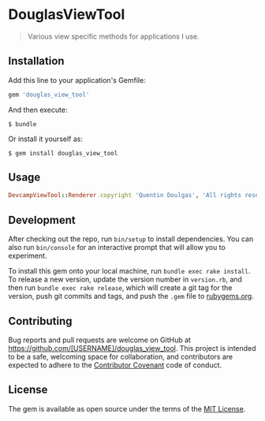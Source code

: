 # DouglasViewTool

> Various view specific methods for applications I use.

## Installation

Add this line to your application's Gemfile:

```ruby
gem 'douglas_view_tool'
```

And then execute:

    $ bundle

Or install it yourself as:

    $ gem install douglas_view_tool

## Usage

```ruby
DevcampViewTool::Renderer.copyright 'Quentin Doulgas', 'All rights reserved'
```

## Development

After checking out the repo, run `bin/setup` to install dependencies. You can also run `bin/console` for an interactive prompt that will allow you to experiment.

To install this gem onto your local machine, run `bundle exec rake install`. To release a new version, update the version number in `version.rb`, and then run `bundle exec rake release`, which will create a git tag for the version, push git commits and tags, and push the `.gem` file to [rubygems.org](https://rubygems.org).

## Contributing

Bug reports and pull requests are welcome on GitHub at https://github.com/[USERNAME]/douglas_view_tool. This project is intended to be a safe, welcoming space for collaboration, and contributors are expected to adhere to the [Contributor Covenant](http://contributor-covenant.org) code of conduct.


## License

The gem is available as open source under the terms of the [MIT License](http://opensource.org/licenses/MIT).

